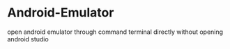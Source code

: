 # Android-Emulator
open android emulator through command terminal directly without opening android studio
